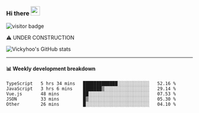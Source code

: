 ### Hi there <a href="https://www.gautamkrishnar.com/"><img src="https://media.giphy.com/media/hvRJCLFzcasrR4ia7z/giphy.gif" width="25px"></a>

![visitor badge](https://visitor-badge.glitch.me/badge?page_id=vickyhoo.vickyhoo&left_color=black&right_color=cornflowerblue)

⚠️ UNDER CONSTRUCTION

![Vickyhoo's GitHub stats](https://github-readme-stats.vercel.app/api?username=vickyhoo&theme=react&show_icons=true&count_private=true)

---

#### :bar_chart: Weekly development breakdown

<!--START_SECTION:waka-->

```text
TypeScript   5 hrs 34 mins   █████████████░░░░░░░░░░░░   52.16 %
JavaScript   3 hrs 6 mins    ███████▒░░░░░░░░░░░░░░░░░   29.14 %
Vue.js       48 mins         ██░░░░░░░░░░░░░░░░░░░░░░░   07.53 %
JSON         33 mins         █▒░░░░░░░░░░░░░░░░░░░░░░░   05.30 %
Other        26 mins         █░░░░░░░░░░░░░░░░░░░░░░░░   04.10 %
```

<!--END_SECTION:waka-->


<!--
**vickyhoo/vickyhoo** is a ✨ _special_ ✨ repository because its `README.md` (this file) appears on your GitHub profile.

Here are some ideas to get you started:

- 🔭 I’m currently working on ...
- 🌱 I’m currently learning ...
- 👯 I’m looking to collaborate on ...
- 🤔 I’m looking for help with ...
- 💬 Ask me about ...
- 📫 How to reach me: ...
- 😄 Pronouns: ...
- ⚡ Fun fact: ...
-->
